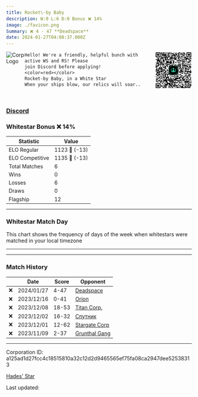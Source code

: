 ```yaml
---
title: ​Rocket\-by Baby
description: W:0 L:6 D:0 Bonus ❌ 14%
image: ./favicon.png
Summary: ❌ 4 - 47 **Deadspace**
date: 2024-01-27T04:08:37.000Z
---
```

<head>
<link rel="icon" type="image/x-icon" href="./favicon.ico">
</head>
<img align="left" width="50" height="50" src="./favicon.ico" alt="Corp Logo"><img align="right" width="100" height="100" src="./qr.png" alt="QR Code">

```
Hello! We're a friendly, helpful bunch with active WS and RS! Please 
join Discord before applying!
<color=red></color>
Rocket-by Baby, in a White Star
When your ships blow, our relics will soar..
```
<br>

### [Discord](https://discord.gg/5VHFHkC)
### Whitestar Bonus ❌ 14%

| Statistic | Value |
| --- | --- |
| ELO Regular | 1123 🔻  (-13)|
| ELO Competitive | 1135 🔻  (-13)|
| Total Matches | 6 |
| Wins | 0 |
| Losses | 6 |
| Draws | 0 |
| Flagship | 12 |

---

### Whitestar Match Day

This chart shows the frequency of days of the week when whitestars were matched in your local timezone

<!-- Load Chart.js from jsDelivr CDN -->
<script src="https://cdn.jsdelivr.net/npm/chart.js@4.0.1"></script>

<!-- Create a canvas element where the chart will be rendered -->
<canvas id="myChart" width="400" height="200"></canvas>

<!-- JavaScript code to render the bar chart -->
<script>
    document.addEventListener("DOMContentLoaded", function() {
        // Ensure scanTime is an array; if empty, handle accordingly
        let timestamps = [1705896517,1702298467,1701612920,1701066537,1700973964,1699108426];

        const fontColor = 'rgba(64, 128, 160, 1)';

        // Function to convert Unix timestamps to day of the week (0=Sunday, 6=Saturday)
        function getDayOfWeek(timestamp) {
            return new Date(timestamp * 1000).getDay();
        }

        // Initialize an array to count occurrences for each day of the week
        let dayCounts = [0, 0, 0, 0, 0, 0, 0];

        // Populate the dayCounts array based on the scanTime data
        timestamps.forEach(ts => {
            let dayOfWeek = getDayOfWeek(ts);
            dayCounts[dayOfWeek]++;
        });

        // Chart.js configuration for the bar chart
        const data = {
            labels: ['Sunday', 'Monday', 'Tuesday', 'Wednesday', 'Thursday', 'Friday', 'Saturday'],
            datasets: [{
                data: dayCounts,
                backgroundColor: [
                    'rgba(0, 191, 255, 0.2)',   // Deep Sky Blue (Sunday)
                    'rgba(135, 206, 250, 0.2)', // Light Sky Blue (Monday)
                    'rgba(173, 216, 230, 0.2)', // Light Blue (Tuesday)
                    'rgba(214, 236, 243, 0.2)', // Custom light blue (Wednesday)
                    'rgba(173, 216, 230, 0.2)', // Light Blue (Thursday)
                    'rgba(135, 206, 250, 0.2)', // Light Sky Blue (Friday)
                    'rgba(0, 191, 255, 0.2)'    // Deep Sky Blue (Saturday)
                ],
                borderColor: [
                    'rgba(0, 191, 255, 1)',
                    'rgba(135, 206, 250, 1)',
                    'rgba(173, 216, 230, 1)',
                    'rgba(214, 236, 243, 1)',
                    'rgba(173, 216, 230, 1)',
                    'rgba(135, 206, 250, 1)',
                    'rgba(0, 191, 255, 1)'
                ],
                borderWidth: 1,
                minBarLength: 5
            }]
        };

        const config = {
            type: 'bar',
            data: data,
            options: {
                scales: {
                    y: {
                        beginAtZero: true,
                        ticks: {
                            stepSize: 1,
                            color: fontColor
                        },
                        grid: {
                            color: 'rgba(255, 255, 255, 0.2)'
                        }
                    },
                    x: {
                        ticks: {
                            color: fontColor
                        },
                        grid: {
                            display: false 
                        }
                    }
                },
                plugins: {
                    legend: {
                        display: false
                    }
                }
            }
        };

        // Render the chart
        const ctx = document.getElementById('myChart').getContext('2d');
        const myChart = new Chart(ctx, config);
    });
</script>
    
---

---
### Match History

|  | Date | Score | Opponent |
| --- | --- | --- | --- |
| ❌ | 2024/01/27 | 4-47 | [Deadspace](https://ws.tsl.rocks/corp/45fc2bf2d1b40361071590e427fa47116d4e5e063064d17ed9933bbd61f04369/) |
| ❌ | 2023/12/16 | 0-41 | [Orion](https://ws.tsl.rocks/corp/3d5598faa0e14983b9b97d4a0fe14d2a611045dea7e68f22834d7038493c8f39/) |
| ❌ | 2023/12/08 | 18-53 | [Titan Corp\.](https://ws.tsl.rocks/corp/c87b86a6baab08254d7226396a20c74fe0972f64fab6fee405914076e111193c/) |
| ❌ | 2023/12/02 | 16-32 | [Спутник](https://ws.tsl.rocks/corp/0ae15c4db6dc8c3f4bf3eb6aa93bffd4ea9281b06b721ab103c0078646bfe58c/) |
| ❌ | 2023/12/01 | 12-62 | [Stargate Corp](https://ws.tsl.rocks/corp/b698cd0d86be60954a4b995f79fffe102a71c350e47fbdc2a5827f0ed0ca455d/) |
| ❌ | 2023/11/09 | 2-37 | [Grunthal Gang](https://ws.tsl.rocks/corp/0ab98cd1f1b195397b27360ea0dee2527f1504c9f5d4867e719d6f1f73efb01d/) |

---
Corporation ID: a125ad1d27fcc4c18515810a32c12d2d9465565ef75fa08ca2947dee52538313

[Hades' Star](https://www.hadesstar.com)
<script src="/assets/localtime.js"></script>
<div>
  Last updated: <span class="last-updated-date" data-unix-time="1706328517"></span>
</div>